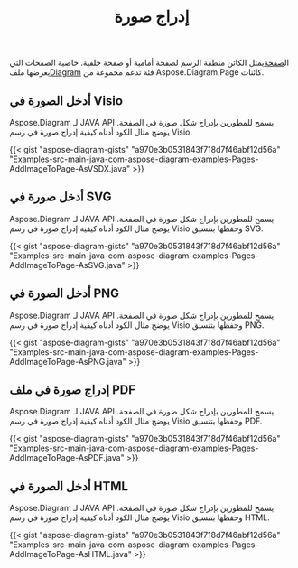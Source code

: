 ﻿---
title: إدراج صورة
type: docs
weight: 70
url: /ar/java/drawing/insert-image
description: يشرح هذا القسم كيفية إدراج صورة في صفحة visio مع Aspose.Diagram. دعم استخدام جافا لإدراج الصورة وحفظها بتنسيق pdf و svg و html و image و xps وتنسيقات أخرى.
---
 ال[صفحة](https://reference.aspose.com/diagram/java/com.aspose.diagram/page)يمثل الكائن منطقة الرسم لصفحة أمامية أو صفحة خلفية. خاصية الصفحات التي يعرضها ملف[Diagram](https://reference.aspose.com/diagram/java/com.aspose.diagram/diagram) فئة تدعم مجموعة من Aspose.Diagram.Page كائنات.

## **أدخل الصورة في Visio**
Aspose.Diagram لـ JAVA API يسمح للمطورين بإدراج شكل صورة في الصفحة. يوضح مثال الكود أدناه كيفية إدراج صورة في رسم Visio.

{{< gist "aspose-diagram-gists" "a970e3b0531843f718d7f46abf12d56a" "Examples-src-main-java-com-aspose-diagram-examples-Pages-AddImageToPage-AsVSDX.java" >}}

## **أدخل صورة في SVG**
Aspose.Diagram لـ JAVA API يسمح للمطورين بإدراج شكل صورة في الصفحة. يوضح مثال الكود أدناه كيفية إدراج صورة في رسم Visio وحفظها بتنسيق SVG.

{{< gist "aspose-diagram-gists" "a970e3b0531843f718d7f46abf12d56a" "Examples-src-main-java-com-aspose-diagram-examples-Pages-AddImageToPage-AsSVG.java" >}}

## **أدخل الصورة في PNG**
Aspose.Diagram لـ JAVA API يسمح للمطورين بإدراج شكل صورة في الصفحة. يوضح مثال الكود أدناه كيفية إدراج صورة في رسم Visio وحفظها بتنسيق PNG.

{{< gist "aspose-diagram-gists" "a970e3b0531843f718d7f46abf12d56a" "Examples-src-main-java-com-aspose-diagram-examples-Pages-AddImageToPage-AsPNG.java" >}}

## **إدراج صورة في ملف PDF**
Aspose.Diagram لـ JAVA API يسمح للمطورين بإدراج شكل صورة في الصفحة. يوضح مثال الكود أدناه كيفية إدراج صورة في رسم Visio وحفظها بتنسيق PDF.

{{< gist "aspose-diagram-gists" "a970e3b0531843f718d7f46abf12d56a" "Examples-src-main-java-com-aspose-diagram-examples-Pages-AddImageToPage-AsPDF.java" >}}

## **أدخل الصورة في HTML**
Aspose.Diagram لـ JAVA API يسمح للمطورين بإدراج شكل صورة في الصفحة. يوضح مثال الكود أدناه كيفية إدراج صورة في رسم Visio وحفظها بتنسيق HTML.

{{< gist "aspose-diagram-gists" "a970e3b0531843f718d7f46abf12d56a" "Examples-src-main-java-com-aspose-diagram-examples-Pages-AddImageToPage-AsHTML.java" >}}
